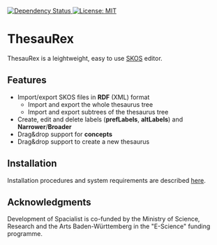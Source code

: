 <p>
    <a href='https://david-dm.org/eScienceCenter/ThesauRex'>
        <img src='https://david-dm.org/eScienceCenter/ThesauRex.svg' alt='Dependency Status' />
    </a>
    <a href='https://opensource.org/licenses/MIT'>
        <img src='https://img.shields.io/badge/License-MIT-yellow.svg' alt='License: MIT' />
    </a>
</p>

# ThesauRex
ThesauRex is a leightweight, easy to use [SKOS](https://www.w3.org/2004/02/skos/) editor.

## Features
- Import/export SKOS files in **RDF** (XML) format
  - Import and export the whole thesaurus tree
  - Import and export subtrees of the thesaurus tree
- Create, edit and delete labels (**prefLabels**, **altLabels**) and **Narrower**/**Broader**
- Drag&drop support for **concepts**
- Drag&drop support to create a new thesaurus

## Installation
Installation procedures and system requirements are described [here](INSTALL.md).

## Acknowledgments

Development of Spacialist is co-funded by the Ministry of Science, Research and the Arts Baden-Württemberg in the "E-Science" funding programme.
